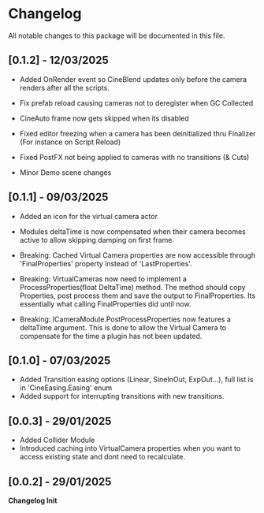 # Changelog
All notable changes to this package will be documented in this file.

## [0.1.2] - 12/03/2025
- Added OnRender event so CineBlend updates only before the camera renders after all the scripts.

- Fix prefab reload causing cameras not to deregister when GC Collected
- CineAuto frame now gets skipped when its disabled
- Fixed editor freezing when a camera has been deinitialized thru Finalizer (For instance on Script Reload)
- Fixed PostFX not being applied to cameras with no transitions (& Cuts)
- Minor Demo scene changes

## [0.1.1] - 09/03/2025
- Added an icon for the virtual camera actor.
- Modules deltaTime is now compensated when their camera becomes active to allow skipping damping on first frame.

- Breaking: Cached Virtual Camera properties are now accessible through 'FinalProperties' property instead of 'LastProperties'.
- Breaking: VirtualCameras now need to implement a ProcessProperties(float DeltaTime) method. The method should copy Properties, post process them and save the output to FinalProperties. Its essentially what calling FinalProperties did until now.
- Breaking: ICameraModule.PostProcessProperties now features a deltaTime argument. This is done to allow the Virtual Camera to compensate for the time a plugin has not been updated.

## [0.1.0] - 07/03/2025
- Added Transition easing options (Linear, SineInOut, ExpOut...), full list is in 'CineEasing.Easing' enum
- Added support for interrupting transitions with new transitions.

## [0.0.3] - 29/01/2025
- Added Collider Module
- Introduced caching into VirtualCamera properties when you want to access existing state and dont need to recalculate.


## [0.0.2] - 29/01/2025
**Changelog Init**

